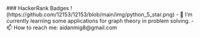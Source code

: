 <!--
**12153/12153** is a ✨ _special_ ✨ repository because its `README.md` (this file) appears on your GitHub profile.
--!>

### HackerRank Badges

!(https://github.com/12153/12153/blob/main/img/python_5_star.png)


- 🌱 I’m currently learning some applications for graph theory in problem solving.
- 📫 How to reach me: aidanmig8@gmail.com
